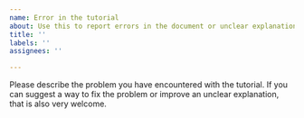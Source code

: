 ```yaml
---
name: Error in the tutorial
about: Use this to report errors in the document or unclear explanations
title: ''
labels: ''
assignees: ''

---
```


Please describe the problem you have encountered with the tutorial. If you can suggest a way to fix the problem or improve an unclear explanation, that is also very welcome.
